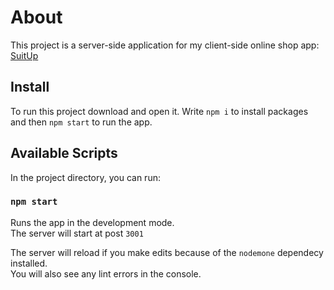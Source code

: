 # About

This project is a server-side application for my client-side online shop app:
[SuitUp](https://github.com/KacperKluska/SuitUp_client)

## Install

To run this project download and open it. Write `npm i` to install packages and then `npm start` to run the app.

## Available Scripts

In the project directory, you can run:

### `npm start`

Runs the app in the development mode.\
The server will start at post `3001`

The server will reload if you make edits because of the `nodemone` dependecy installed.\
You will also see any lint errors in the console.
